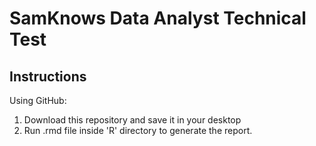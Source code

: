 # SamKnows Data Analyst Technical Test
## Instructions

Using GitHub:

1. Download this repository and save it in your desktop
2. Run .rmd file inside 'R' directory to generate the report.
